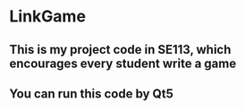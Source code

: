 # LinkGame
## This is my project code in SE113, which encourages every student write a game
## You can run this code by Qt5
